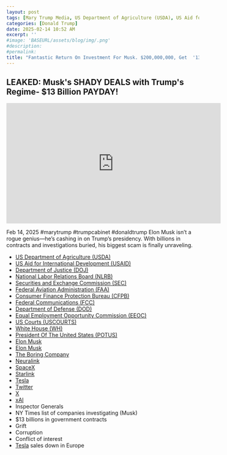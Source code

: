 ```yaml
---
layout: post
tags: [Mary Trump Media, US Department of Agriculture (USDA), US Aid for International Development (USAID), Department of Justice (DOJ), National Labor Relations Board (NLRB), Securities and Exchange Commission (SEC), Federal Aviation Administration (FAA), Consumer Finance Protection Bureau (CFPB), Federal Communications (FCC), Department of Defense (DOD), Equal Employment Opportunity Commission (EEOC), US Courts (USCOURTS), Department of Government Efficiency (DOGE), White House (WH), President Of The United States (POTUS), Elon Musk, Boring, Neuralink, SpaceX, Starlink, Tesla, Twitter, X, xAI, Inspector Generals, $13 billions in government contracts, Grift, Corruption, Conflict of interest, politics]
categories: [Donald Trump]
date: 2025-02-14 10:52 AM
excerpt: ''
#image: 'BASEURL/assets/blog/img/.png'
#description:
#permalink:
title: "Fantastic Return On Investment For Musk. $200,000,000, Get  '13,000,000,000 In Return!"
---
```



## LEAKED: Musk's SHADY DEALS with Trump's Regime- $13 Billion PAYDAY!

<iframe width="560" height="315" src="https://www.youtube.com/embed/gpQK2Setw-o?si=fDzVivP2CdSjUp9x" title="YouTube video player" frameborder="0" allow="accelerometer; autoplay; clipboard-write; encrypted-media; gyroscope; picture-in-picture; web-share" referrerpolicy="strict-origin-when-cross-origin" allowfullscreen></iframe>

Feb 14, 2025  #marytrump #trumpcabinet #donaldtrump
Elon Musk isn’t a rogue genius—he’s cashing in on Trump’s presidency. With billions in contracts and investigations buried, his biggest scam is finally unraveling.

- [US Department of Agriculture (USDA)](https://www.usda.gov/)
- [US Aid for International Development (USAID)](https://www.usaid.gov/)
- [Department of Justice (DOJ)](https://www.justice.gov/)
- [National Labor Relations Board (NLRB)](https://www.nlrb.gov/)
- [Securities and Exchange Commission (SEC)](https://www.sec.gov/)
- [Federal  Aviation Administration (FAA)](https://www.faa.gov/)
- [Consumer Finance Protection Bureau (CFPB)](https://www.cfpb.gov/)
- [Federal Communications (FCC)](https://www.fcc.gov/)
- [Department of Defense (DOD)](https://www.dod.gob/)
- [Equal Employment Opportunity Commission (EEOC)](https://www.eeoc.gov/)
- [US Courts (USCOURTS)](https://www.uscourts.gov/)
- [White House (WH)](https://www.whitehouse.gov/)
- [President Of The United States (POTUS)](https://www.whitehouse.gov/)
- [Elon Musk](https://ir.tesla.com/corporate/elon-musk)
- [Elon Musk](https://x.com/elonmusk/)
- [The Boring Company](https://www.boringcompany.com/)
- [Neuralink](https://neuralink.com/)
- [SpaceX](https://www.spacex.com/)
- [Starlink](https://www.starlink.com/)
- [Tesla](https://www.tesla.com/)
- [Twitter](https://twitter.com/)
- [ X ](https://x.com/)
- [xAI](https://x.ai/)
- Inspector Generals 
- NY Times list of companies investigating (Musk)
- $13 billions in government contracts 
- Grift
- Corruption 
- Conflict of interest 
- [Tesla](https://www.tesla.com/) sales down in Europe 
